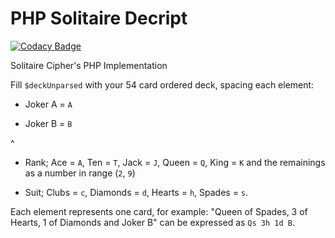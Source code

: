 # PHP Solitaire Decript

[![Codacy Badge](https://api.codacy.com/project/badge/Grade/dd8d4635e8374705a492a982052b15d2)](https://app.codacy.com/app/coriumalpha/PhpSolitaireCipher?utm_source=github.com&utm_medium=referral&utm_content=coriumalpha/PhpSolitaireCipher&utm_campaign=Badge_Grade_Dashboard)

Solitaire Cipher's PHP Implementation

Fill `$deckUnparsed` with your 54 card ordered deck, spacing each element:

*   Joker A = `A`
  
*   Joker B = `B`
  
^
  
*   Rank; Ace = `A`, Ten = `T`, Jack = `J`, Queen =  `Q`, King = `K` and the remainings as a number in range (`2`, `9`) 
  
*   Suit; Clubs = `c`, Diamonds = `d`, Hearts = `h`, Spades = `s`.

Each element represents one card, for example:
"Queen of Spades, 3 of Hearts, 1 of Diamonds and Joker B" can be expressed as `Qs 3h 1d B`.

